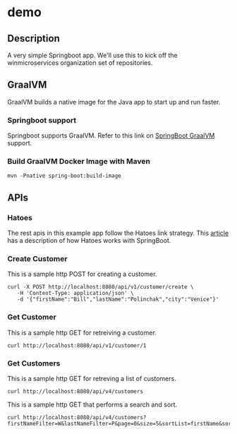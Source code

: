# demo

## Description 

A very simple Springboot app.  We'll use this to kick off the winmicroservices
organization set of repositories.

## GraalVM

GraalVM builds a native image for the Java app to start up and run faster.

### Springboot support

Springboot supports GraalVM.  Refer to this link on [SpringBoot GraalVM](https://docs.spring.io/spring-boot/docs/3.0.0/reference/html/native-image.html#native-image) support.

### Build GraalVM Docker Image with Maven

```
mvn -Pnative spring-boot:build-image
```

## APIs

### Hatoes

The rest apis in this example app follow the Hatoes link strategy.
This [article](https://www.springcloud.io/post/2022-04/hateoas-spring-boot-and-jpa/#gsc.tab=0) has a description of how Hatoes works with SpringBoot.

### Create Customer

This is a sample http POST for creating a customer.

```
curl -X POST http://localhost:8080/api/v1/customer/create \
   -H 'Content-Type: application/json' \
   -d '{"firstName":"Bill","lastName":"Polinchak","city":"Venice"}'
```

### Get Customer

This is a sample http GET for retreiving a customer.

```
curl http://localhost:8080/api/v1/customer/1
```

### Get Customers

This is a sample http GET for retreving a list of customers.

```
curl http://localhost:8080/api/v4/customers
```

This is a sample http GET that performs a search and sort.

```
curl http://localhost:8080/api/v4/customers?firstNameFilter=W&lastNameFilter=P&page=0&size=5&sortList=firstName&sortOrder=ASC
```

